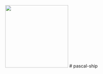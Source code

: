 <img src="https://github.com/nightadmin/pascal-ship/blob/main/index.jpg" height=200 width=200>
# pascal-ship
